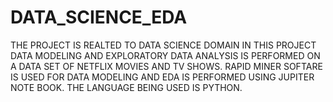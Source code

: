 # DATA_SCIENCE_EDA
THE PROJECT IS REALTED TO DATA SCIENCE DOMAIN IN THIS PROJECT DATA MODELING AND EXPLORATORY DATA ANALYSIS IS PERFORMED ON A DATA SET OF NETFLIX MOVIES AND TV SHOWS. RAPID MINER SOFTARE IS USED FOR DATA MODELING AND EDA IS PERFORMED USING JUPITER NOTE BOOK. THE LANGUAGE BEING USED IS PYTHON.
